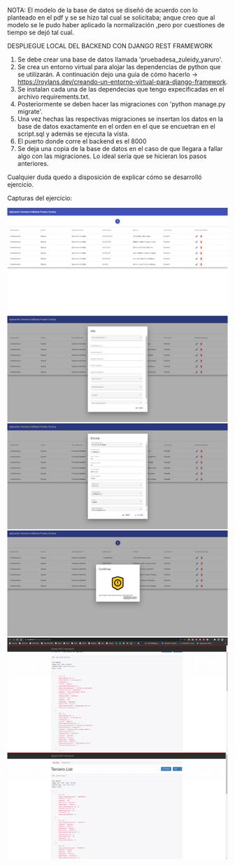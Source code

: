NOTA: El modelo de la base de datos se diseñó de acuerdo con lo planteado en el pdf y se se hizo tal cual se solicitaba; anque creo que al modelo se le pudo haber aplicado la normalización ,pero por cuestiones de tiempo se dejó tal cual.


DESPLIEGUE LOCAL DEL BACKEND CON DJANGO REST FRAMEWORK

1. Se debe crear una base de datos llamada 'pruebadesa_zuleidy_yaruro'.
2. Se crea un entorno virtual para alojar las dependencias de  python que se utilizarán. A continuación dejo una guia de cómo hacerlo -> https://roylans.dev/creando-un-entorno-virtual-para-django-framework.
3. Se instalan cada una de las dependecias que tengo expecificadas en el archivo requirements.txt.
4. Posteriormente se deben hacer las migraciones con 'python manage.py migrate'.
5. Una vez hechas las respectivas migraciones se insertan los datos en la base de datos exactamente en el orden  en el que se encuetran en el script.sql y además se ejecuta la vista. 
6. El puerto donde corre el backend es el 8000
7. Se deja una copia de la base de datos en el caso de que llegara a fallar algo con las migraciones. Lo ideal sería que se hicieran los pasos anteriores.

Cualquier duda quedo a disposición de explicar cómo se desarrolló ejercicio.


Capturas del ejercicio:

![Image text](https://github.com/zuleidyyaruro/prueba_sinergia/blob/main/Screenshot_339.png)
![Image text](https://github.com/zuleidyyaruro/prueba_sinergia/blob/main/Screenshot_340.png)
![Image text](https://github.com/zuleidyyaruro/prueba_sinergia/blob/main/Screenshot_341.png)
![Image text](https://github.com/zuleidyyaruro/prueba_sinergia/blob/main/Screenshot_342.png)
![Image text](https://github.com/zuleidyyaruro/prueba_sinergia/blob/main/Screenshot_345.png)
![Image text](https://github.com/zuleidyyaruro/prueba_sinergia/blob/main/Screenshot_346.png)
